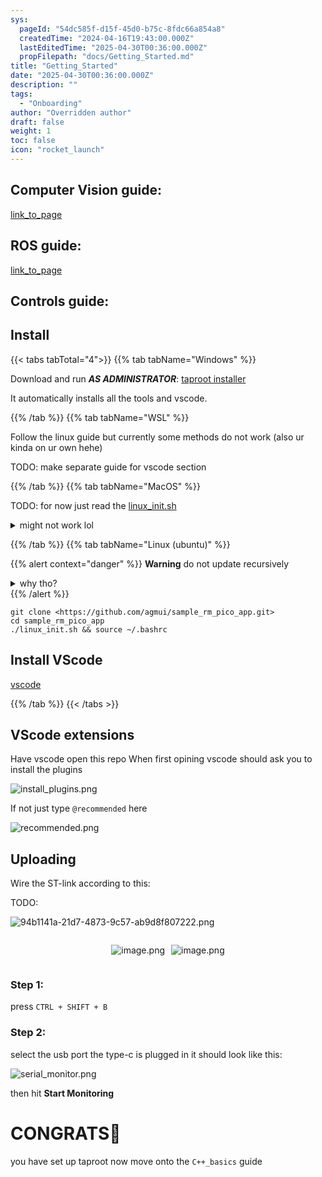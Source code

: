 ```yaml
---
sys:
  pageId: "54dc585f-d15f-45d0-b75c-8fdc66a854a8"
  createdTime: "2024-04-16T19:43:00.000Z"
  lastEditedTime: "2025-04-30T00:36:00.000Z"
  propFilepath: "docs/Getting_Started.md"
title: "Getting_Started"
date: "2025-04-30T00:36:00.000Z"
description: ""
tags:
  - "Onboarding"
author: "Overridden author"
draft: false
weight: 1
toc: false
icon: "rocket_launch"
---
```


## Computer Vision guide:

[link_to_page](86d45bc0-388b-4d26-8848-44f255f73d0e)

## ROS guide:

[link_to_page](3c76c1de-ec8f-46d6-8b0a-294005edc2d5)

## Controls guide:

## Install

{{< tabs tabTotal="4">}}
{{% tab tabName="Windows" %}}

Download and run _**AS ADMINISTRATOR**_: [taproot installer](https://github.com/Thornbots/TeachingFreshies/releases/tag/1.0)

It automatically installs all the tools and vscode.

{{% /tab %}}
{{% tab tabName="WSL" %}}

Follow the linux guide but currently some methods do not work (also ur kinda on ur own hehe)

TODO: make separate guide for vscode section

{{% /tab %}}
{{% tab tabName="MacOS" %}}

TODO: for now just read the [linux_init.sh](https://github.com/agmui/sample_rm_pico_app/blob/main/linux_init.sh)

<details>
<summary>might not work lol</summary>

`brew install libusb pkg-config`

Next install: [vscode](https://code.visualstudio.com/Download)

</details>

{{% /tab %}}
{{% tab tabName="Linux (ubuntu)" %}}

{{% alert context="danger" %}}
**Warning** do not update recursively
<details>
<summary>why tho?</summary>
There are some submodules that may go on for a while (like tinyusb) and I highly
recommend you don't need to get them.
If you want to see what submodules I update just look in `linux_init.sh`
</details>
{{% /alert %}}

```shell
git clone <https://github.com/agmui/sample_rm_pico_app.git>
cd sample_rm_pico_app
./linux_init.sh && source ~/.bashrc
```

## Install VScode

[vscode](https://code.visualstudio.com/Download)

{{% /tab %}}
{{< /tabs >}}

## VScode extensions

Have vscode open this repo
When first opining vscode should ask you to install the plugins

![install_plugins.png](https://prod-files-secure.s3.us-west-2.amazonaws.com/d518164a-d88e-44d1-a4ee-3adb3bd8bce0/89bd30f0-1825-4e77-867b-0a41ce370880/install_plugins.png?X-Amz-Algorithm=AWS4-HMAC-SHA256&X-Amz-Content-Sha256=UNSIGNED-PAYLOAD&X-Amz-Credential=ASIAZI2LB466WTZ34E7W%2F20250805%2Fus-west-2%2Fs3%2Faws4_request&X-Amz-Date=20250805T110957Z&X-Amz-Expires=3600&X-Amz-Security-Token=IQoJb3JpZ2luX2VjECIaCXVzLXdlc3QtMiJGMEQCIHR9notmlsERoTdSXTplwau5c3O2RYZnwaSe8ptFyVh0AiBYXgFzcPPXmavubDuD5Va4hqUSKGhHVMkrgSme9R2bNCr%2FAwhbEAAaDDYzNzQyMzE4MzgwNSIMW1OrNaPcOM%2BSLtKuKtwDrx%2FLu8IMuyuAYPBduFbncE1uWDydeWQ%2FKYsGl1N4SShMo6eeAcnIIiJ8SslX%2FWnJFlFYKBJOkzBii7RX7F%2B%2B3GTSwVoVe3MCm0YNk1%2BsfrlXBMwS1C%2FVeb%2BRFkygLqZT5tw445uqdzEul%2FwFmfMu70H%2FWiaU6KVkGcWq6mTAj14RDnlzXZY4NEXAo2j5Npl%2B0T3fvG13fut1U5Wx2H8mHDnE1gvDf8vxKH9fz22C5fuvtZ60qcwqROnX2tPktICCO7RmSSUGKrLDDe2POcrOmRKQuTHGCwhWhCgKMdHEx55VYymKG0%2B6yZx%2FjgH58a9NFyvR3h3dTuqJDIjUAYBXL13KrHT9ZLfB%2FsJKa6KxNbupxrTXiXHdrN%2BX3iWCFRKHUCHEeDZMHavpjonXeE8d8RjQcIUrUU5FVYqgJt9T2R4Bb6aHCZAysgt15L5PFgPZosQv1suv6blNyQso83Yo%2FzYgIa8Y%2BHiFbs0vcLTQyXFs4lOhmVsyh%2BJYTyLMhow12%2F5ohGydW5N%2BYKzLUJQOqt%2Bt%2FUkweUYQx9jijPPcej6PB12DI68Vj7ekT1e8h70jioIEt9XryV70L7miz5M8fxsLRd%2B87b1IblQT6E01DogxwwmJTPghDEKDEq8wvqzHxAY6pgHnRHVzdHpygX54tXSbwK%2BJF5AgJ4rCzmBUqWZ%2BnZPewh5z94r4jHtdkYlWbyfhBgzqCZgCKqhvXInkvduxBpmbk5fxvrpd2iZMvWi8jJSzufCE6F6E2Dbb2mQeybvf1IissYqJOFz%2FSiKwJXWw3uauKmvBJ8npjIXS8W6oX29fo0SaoYwLyjcrUOykQUm%2F1dXiR2XA8gV02cWgibwzz3zfKJXFj%2B60&X-Amz-Signature=1fe042708545243d240369b091a465ed5686cad17b67cef9d0bda79de41efecd&X-Amz-SignedHeaders=host&x-amz-checksum-mode=ENABLED&x-id=GetObject)

If not just type `@recommended` here  

![recommended.png](https://prod-files-secure.s3.us-west-2.amazonaws.com/d518164a-d88e-44d1-a4ee-3adb3bd8bce0/61e661e9-5d85-4dfc-be0d-8d2097a5e793/recommended.png?X-Amz-Algorithm=AWS4-HMAC-SHA256&X-Amz-Content-Sha256=UNSIGNED-PAYLOAD&X-Amz-Credential=ASIAZI2LB466WTZ34E7W%2F20250805%2Fus-west-2%2Fs3%2Faws4_request&X-Amz-Date=20250805T110957Z&X-Amz-Expires=3600&X-Amz-Security-Token=IQoJb3JpZ2luX2VjECIaCXVzLXdlc3QtMiJGMEQCIHR9notmlsERoTdSXTplwau5c3O2RYZnwaSe8ptFyVh0AiBYXgFzcPPXmavubDuD5Va4hqUSKGhHVMkrgSme9R2bNCr%2FAwhbEAAaDDYzNzQyMzE4MzgwNSIMW1OrNaPcOM%2BSLtKuKtwDrx%2FLu8IMuyuAYPBduFbncE1uWDydeWQ%2FKYsGl1N4SShMo6eeAcnIIiJ8SslX%2FWnJFlFYKBJOkzBii7RX7F%2B%2B3GTSwVoVe3MCm0YNk1%2BsfrlXBMwS1C%2FVeb%2BRFkygLqZT5tw445uqdzEul%2FwFmfMu70H%2FWiaU6KVkGcWq6mTAj14RDnlzXZY4NEXAo2j5Npl%2B0T3fvG13fut1U5Wx2H8mHDnE1gvDf8vxKH9fz22C5fuvtZ60qcwqROnX2tPktICCO7RmSSUGKrLDDe2POcrOmRKQuTHGCwhWhCgKMdHEx55VYymKG0%2B6yZx%2FjgH58a9NFyvR3h3dTuqJDIjUAYBXL13KrHT9ZLfB%2FsJKa6KxNbupxrTXiXHdrN%2BX3iWCFRKHUCHEeDZMHavpjonXeE8d8RjQcIUrUU5FVYqgJt9T2R4Bb6aHCZAysgt15L5PFgPZosQv1suv6blNyQso83Yo%2FzYgIa8Y%2BHiFbs0vcLTQyXFs4lOhmVsyh%2BJYTyLMhow12%2F5ohGydW5N%2BYKzLUJQOqt%2Bt%2FUkweUYQx9jijPPcej6PB12DI68Vj7ekT1e8h70jioIEt9XryV70L7miz5M8fxsLRd%2B87b1IblQT6E01DogxwwmJTPghDEKDEq8wvqzHxAY6pgHnRHVzdHpygX54tXSbwK%2BJF5AgJ4rCzmBUqWZ%2BnZPewh5z94r4jHtdkYlWbyfhBgzqCZgCKqhvXInkvduxBpmbk5fxvrpd2iZMvWi8jJSzufCE6F6E2Dbb2mQeybvf1IissYqJOFz%2FSiKwJXWw3uauKmvBJ8npjIXS8W6oX29fo0SaoYwLyjcrUOykQUm%2F1dXiR2XA8gV02cWgibwzz3zfKJXFj%2B60&X-Amz-Signature=ff06799af0a5fb18fa4a22aa3549b2f6b385158e6466ab367d54cab7b5734663&X-Amz-SignedHeaders=host&x-amz-checksum-mode=ENABLED&x-id=GetObject)

## Uploading

Wire the ST-link according to this:

TODO:

![94b1141a-21d7-4873-9c57-ab9d8f807222.png](https://prod-files-secure.s3.us-west-2.amazonaws.com/d518164a-d88e-44d1-a4ee-3adb3bd8bce0/e5fad17d-ab82-4300-9f4c-505ab4b1202c/94b1141a-21d7-4873-9c57-ab9d8f807222.png?X-Amz-Algorithm=AWS4-HMAC-SHA256&X-Amz-Content-Sha256=UNSIGNED-PAYLOAD&X-Amz-Credential=ASIAZI2LB466WTZ34E7W%2F20250805%2Fus-west-2%2Fs3%2Faws4_request&X-Amz-Date=20250805T110957Z&X-Amz-Expires=3600&X-Amz-Security-Token=IQoJb3JpZ2luX2VjECIaCXVzLXdlc3QtMiJGMEQCIHR9notmlsERoTdSXTplwau5c3O2RYZnwaSe8ptFyVh0AiBYXgFzcPPXmavubDuD5Va4hqUSKGhHVMkrgSme9R2bNCr%2FAwhbEAAaDDYzNzQyMzE4MzgwNSIMW1OrNaPcOM%2BSLtKuKtwDrx%2FLu8IMuyuAYPBduFbncE1uWDydeWQ%2FKYsGl1N4SShMo6eeAcnIIiJ8SslX%2FWnJFlFYKBJOkzBii7RX7F%2B%2B3GTSwVoVe3MCm0YNk1%2BsfrlXBMwS1C%2FVeb%2BRFkygLqZT5tw445uqdzEul%2FwFmfMu70H%2FWiaU6KVkGcWq6mTAj14RDnlzXZY4NEXAo2j5Npl%2B0T3fvG13fut1U5Wx2H8mHDnE1gvDf8vxKH9fz22C5fuvtZ60qcwqROnX2tPktICCO7RmSSUGKrLDDe2POcrOmRKQuTHGCwhWhCgKMdHEx55VYymKG0%2B6yZx%2FjgH58a9NFyvR3h3dTuqJDIjUAYBXL13KrHT9ZLfB%2FsJKa6KxNbupxrTXiXHdrN%2BX3iWCFRKHUCHEeDZMHavpjonXeE8d8RjQcIUrUU5FVYqgJt9T2R4Bb6aHCZAysgt15L5PFgPZosQv1suv6blNyQso83Yo%2FzYgIa8Y%2BHiFbs0vcLTQyXFs4lOhmVsyh%2BJYTyLMhow12%2F5ohGydW5N%2BYKzLUJQOqt%2Bt%2FUkweUYQx9jijPPcej6PB12DI68Vj7ekT1e8h70jioIEt9XryV70L7miz5M8fxsLRd%2B87b1IblQT6E01DogxwwmJTPghDEKDEq8wvqzHxAY6pgHnRHVzdHpygX54tXSbwK%2BJF5AgJ4rCzmBUqWZ%2BnZPewh5z94r4jHtdkYlWbyfhBgzqCZgCKqhvXInkvduxBpmbk5fxvrpd2iZMvWi8jJSzufCE6F6E2Dbb2mQeybvf1IissYqJOFz%2FSiKwJXWw3uauKmvBJ8npjIXS8W6oX29fo0SaoYwLyjcrUOykQUm%2F1dXiR2XA8gV02cWgibwzz3zfKJXFj%2B60&X-Amz-Signature=3414a98181dfd48e6dbf90d141df7c69e17489379f38eb1138caac375fde1313&X-Amz-SignedHeaders=host&x-amz-checksum-mode=ENABLED&x-id=GetObject)

<div style="display: flex;flex-direction: row; column-gap:10px; max-width: 630px;justify-content: center;">
<div>

![image.png](https://prod-files-secure.s3.us-west-2.amazonaws.com/d518164a-d88e-44d1-a4ee-3adb3bd8bce0/210ecb78-1116-4d7b-b9b7-2292f66fa2c2/image.png?X-Amz-Algorithm=AWS4-HMAC-SHA256&X-Amz-Content-Sha256=UNSIGNED-PAYLOAD&X-Amz-Credential=ASIAZI2LB4664573RCND%2F20250805%2Fus-west-2%2Fs3%2Faws4_request&X-Amz-Date=20250805T111001Z&X-Amz-Expires=3600&X-Amz-Security-Token=IQoJb3JpZ2luX2VjECIaCXVzLXdlc3QtMiJIMEYCIQCgE0mN0FfFyy6aPXBgx%2B1OeBLzkF%2FO861HQg09cWfxHgIhANyeFbqkxlBY28EndrSVwlE8iMZ0MabHJ7nVPNIN8nVsKv8DCFsQABoMNjM3NDIzMTgzODA1IgxDlWcSAQF7XwWzBoAq3AMaJk74FzdIKH0d55PGQcOacGBj4ruaJE7BKmU6pp%2Fxrhs%2FuLK1Lh%2BzNmPmmsBoED5sux%2F9DKjzHv3SQ6J0yGIW7XYDFDl8nEQrvNcerUl4cSpAJgX%2FFDII614%2B3CeSDy3tR8CBuMX0zGC3VYAiC5bkgTbf%2FhOxR8P2BzxnVvkSXnjqcvujhJrMp60M0jKNtv3Mms6lx7uxChSS4vcQoDLHtrII3NJ1gz8qdInMqhrKvlXfMS%2BKCBLBFZFnVXKnWgWDPxmQdC18yz%2FiePG8P2VctrPGUKydupnE9wcgip%2FoxEurM6H1Vi5RoKLPa9MihWD3WSurJCcvV8GnJTdBeSzwL1vGv7%2F8D0aEHlxAks07ZVcoSQiBj084rwNlF063JdZuBcU2FONM7ve51n0QArlDuW3bM640dVARdUfNZykJZQkSIlz%2BAJooWkatn8BLM1bj1kooq7OYB83y0%2BnsAIWhgEB3hDdoCnhkY6ZvyE4DXhAoE6lc1KsUdQ9Vg9GdDv9XGq5bh3Y7ee5qEenNx1p47AcUSw5KAj0RdJOWw5GWN9IJQyNFr30yckigD8pl4GxfgELZCSfDO6qXP%2BjFYm5RgLx8VWTQG2owaOkiJRDHJcnIWk6C5USBi7iinjCtrMfEBjqkAaghMpK1bHU2ko%2FqLAsGQV2wvDI%2BcRLgxfC%2BBYCiemFMVwjmvu1D90v6vkMA65omFW9bIlak9hIH8FniuX1ZeBD7oJv3EQr2Hl%2FdhUjM1ukvTV8m029P7aLRQQgVrfCmsEFouHXiur%2BB3ijjh6ot0ls8%2B1uLQfDV2Igs4bPHAXPttbe0vFvgj1OGVqSq660jQX0vKVkGyJDYh0bH70m4WXmtXTA6&X-Amz-Signature=a325dd9bc9f91eaf3475eace4aea75c8d6ff377244c6a8be29f402ca8df4c843&X-Amz-SignedHeaders=host&x-amz-checksum-mode=ENABLED&x-id=GetObject)

</div>
<div>

![image.png](https://prod-files-secure.s3.us-west-2.amazonaws.com/d518164a-d88e-44d1-a4ee-3adb3bd8bce0/33a0fd0f-8ca6-4a86-8e09-26e95ded1fff/image.png?X-Amz-Algorithm=AWS4-HMAC-SHA256&X-Amz-Content-Sha256=UNSIGNED-PAYLOAD&X-Amz-Credential=ASIAZI2LB4665B3FMLJ7%2F20250805%2Fus-west-2%2Fs3%2Faws4_request&X-Amz-Date=20250805T111001Z&X-Amz-Expires=3600&X-Amz-Security-Token=IQoJb3JpZ2luX2VjECIaCXVzLXdlc3QtMiJGMEQCIC0kOl1SxwgwuRXGLH9rpsF5zBbBvFQdaNjmgbJ5xm3UAiA87qhwdTwfXBKVFLGtiRJdNKIMW8E4TfwKofVmYKe5bir%2FAwhbEAAaDDYzNzQyMzE4MzgwNSIMmKg9YpUU3OqBhWmxKtwD3vsb4yRFKnZYsNXZv3NPAw6hGIQx7vIi5vwxBTuYTS3d9Rxkp0FJ6DHGDve3EdVNonnenx0siJQ0oKWH1oc6iLog4Jagp0oj0UcUd%2B02weq9WMGRb2uETrfA%2FV%2BdZUpgRScCKOeSd6uOz7wYq9PDIvENho7QELjbyMyp71bSFkefhvB9RrgZcg2JhbuOTbEHRx4R6TgK3CewVIkm%2Fiej4L8S5wzKuPWNrSLcCFvinbG4q5U9SfXOo5NBwX9daGm%2FKyF4y44zA18JJbgF4BL7tQsxaBLtmWVqs3nRVSG2hx86EPKm2Cb0GyMr2KVVKLTHoMltUw7q9pbBy3qFZB%2FdQ7x05RasiJPOwV%2Fr9gM6iVSxqW5eiCd2nf6PulYxIyBL3SwSDzosGkQrP48%2FkuLZrtjR5sZqD2BSItDUm766L91s5ovl8K4MhdBUlkDVV%2F0Ar3D57%2FUlaqfxJWmyhPJns3IhwbU4GTrnqSRgZEyj89UEF1Ukt%2B2NoXw31YxKOrcbrtU8WlngVdKGA7O%2FbxlAzZjKW61HGrj%2FHKERA9ugNiT2caLi%2BXZqEEZfT1tRRH0AOlqa0%2FTUghW6j1zc6z9CuXKnYHLkU%2BkEcUlroxiVN8ZwgoHsBgnS09uERTswrazHxAY6pgFSbQ3ZrVAaE1Di%2Brwkvz62n2XX200QnoV%2BqP%2B17HGWNN5gxnHLOd3Eaq3TgFQNlqxIOrXF%2F8EYcKmHgqdI92DENciSUR2cJwNjWguJqiX8b6lt5tiDsauGnadd%2BVEVpWS8dI9KM6c3Qw9hazlHfpVvFOeztckYYOZzQj%2BdpxQFb91GEmgKEpwkFCbsJGKUv8aLq7SoM58Dlm7ynR9CXTaFhIgpp4tE&X-Amz-Signature=e5516a0f94767eb782201f0abfba87ab8e2fcdb0898ed5207306e63077b3414a&X-Amz-SignedHeaders=host&x-amz-checksum-mode=ENABLED&x-id=GetObject)

</div>
</div>

### Step 1:

press `CTRL + SHIFT + B`

### Step 2:

select the usb port the type-c is plugged in it should look like this:

![serial_monitor.png](https://prod-files-secure.s3.us-west-2.amazonaws.com/d518164a-d88e-44d1-a4ee-3adb3bd8bce0/f03f4774-05d4-4393-b6a0-d5efb6d315ab/serial_monitor.png?X-Amz-Algorithm=AWS4-HMAC-SHA256&X-Amz-Content-Sha256=UNSIGNED-PAYLOAD&X-Amz-Credential=ASIAZI2LB466WTZ34E7W%2F20250805%2Fus-west-2%2Fs3%2Faws4_request&X-Amz-Date=20250805T110957Z&X-Amz-Expires=3600&X-Amz-Security-Token=IQoJb3JpZ2luX2VjECIaCXVzLXdlc3QtMiJGMEQCIHR9notmlsERoTdSXTplwau5c3O2RYZnwaSe8ptFyVh0AiBYXgFzcPPXmavubDuD5Va4hqUSKGhHVMkrgSme9R2bNCr%2FAwhbEAAaDDYzNzQyMzE4MzgwNSIMW1OrNaPcOM%2BSLtKuKtwDrx%2FLu8IMuyuAYPBduFbncE1uWDydeWQ%2FKYsGl1N4SShMo6eeAcnIIiJ8SslX%2FWnJFlFYKBJOkzBii7RX7F%2B%2B3GTSwVoVe3MCm0YNk1%2BsfrlXBMwS1C%2FVeb%2BRFkygLqZT5tw445uqdzEul%2FwFmfMu70H%2FWiaU6KVkGcWq6mTAj14RDnlzXZY4NEXAo2j5Npl%2B0T3fvG13fut1U5Wx2H8mHDnE1gvDf8vxKH9fz22C5fuvtZ60qcwqROnX2tPktICCO7RmSSUGKrLDDe2POcrOmRKQuTHGCwhWhCgKMdHEx55VYymKG0%2B6yZx%2FjgH58a9NFyvR3h3dTuqJDIjUAYBXL13KrHT9ZLfB%2FsJKa6KxNbupxrTXiXHdrN%2BX3iWCFRKHUCHEeDZMHavpjonXeE8d8RjQcIUrUU5FVYqgJt9T2R4Bb6aHCZAysgt15L5PFgPZosQv1suv6blNyQso83Yo%2FzYgIa8Y%2BHiFbs0vcLTQyXFs4lOhmVsyh%2BJYTyLMhow12%2F5ohGydW5N%2BYKzLUJQOqt%2Bt%2FUkweUYQx9jijPPcej6PB12DI68Vj7ekT1e8h70jioIEt9XryV70L7miz5M8fxsLRd%2B87b1IblQT6E01DogxwwmJTPghDEKDEq8wvqzHxAY6pgHnRHVzdHpygX54tXSbwK%2BJF5AgJ4rCzmBUqWZ%2BnZPewh5z94r4jHtdkYlWbyfhBgzqCZgCKqhvXInkvduxBpmbk5fxvrpd2iZMvWi8jJSzufCE6F6E2Dbb2mQeybvf1IissYqJOFz%2FSiKwJXWw3uauKmvBJ8npjIXS8W6oX29fo0SaoYwLyjcrUOykQUm%2F1dXiR2XA8gV02cWgibwzz3zfKJXFj%2B60&X-Amz-Signature=2bd11126d5ad1f1d87eccfee22417704c26b99fa9c188c95519e7106906bc0a0&X-Amz-SignedHeaders=host&x-amz-checksum-mode=ENABLED&x-id=GetObject)

then hit **Start Monitoring**

# CONGRATS🎉

you have set up taproot now move onto the `C++_basics` guide
